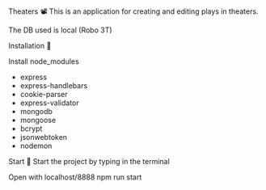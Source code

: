 Theaters 📽️
This is an application for creating and editing plays in theaters.

The DB used is local (Robo 3T)

Installation 🔧

Install node_modules
- express
- express-handlebars
- cookie-parser 
- express-validator 
- mongodb
- mongoose 
- bcrypt 
- jsonwebtoken
- nodemon


Start 🚀
Start the project by typing in the terminal

Open with localhost/8888
npm run start
